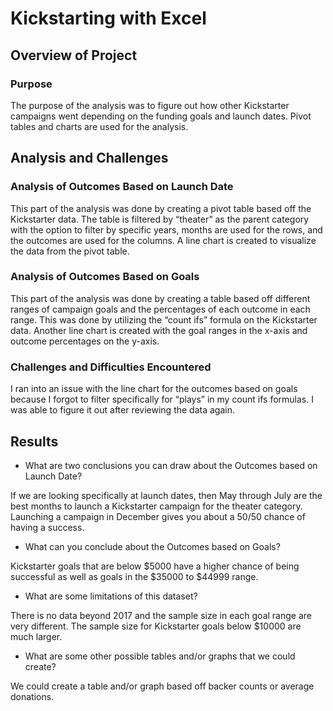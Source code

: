 # Kickstarting with Excel

## Overview of Project

### Purpose
The purpose of the analysis was to figure out how other Kickstarter campaigns went depending on the funding goals and launch dates. Pivot tables and charts are used for the analysis. 

## Analysis and Challenges

### Analysis of Outcomes Based on Launch Date
This part of the analysis was done by creating a pivot table based off the Kickstarter data. The table is filtered by “theater” as the parent category with the option to filter by specific years, months are used for the rows, and the outcomes are used for the columns. A line chart is created to visualize the data from the pivot table. 

### Analysis of Outcomes Based on Goals
This part of the analysis was done by creating a table based off different ranges of campaign goals and the percentages of each outcome in each range. This was done by utilizing the “count ifs” formula on the Kickstarter data. Another line chart is created with the goal ranges in the x-axis and outcome percentages on the y-axis.  


### Challenges and Difficulties Encountered
I ran into an issue with the line chart for the outcomes based on goals because I forgot to filter specifically for “plays” in my count ifs formulas. I was able to figure it out after reviewing the data again. 

## Results

- What are two conclusions you can draw about the Outcomes based on Launch Date?

If we are looking specifically at launch dates, then May through July are the best months to launch a Kickstarter campaign for the theater category. Launching a campaign in December gives you about a 50/50 chance of having a success.  


- What can you conclude about the Outcomes based on Goals?

Kickstarter goals that are below $5000 have a higher chance of being successful as well as goals in the $35000 to $44999 range. 


- What are some limitations of this dataset?

There is no data beyond 2017 and the sample size in each goal range are very different. The sample size for Kickstarter goals below $10000 are much larger. 

- What are some other possible tables and/or graphs that we could create?

We could create a table and/or graph based off backer counts or average donations. 
